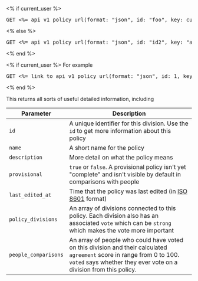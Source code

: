 <% if current_user %>
<pre>GET <%= api_v1_policy_url(format: "json", id: "foo", key: current_user.api_key).gsub("foo", "[id]") %></pre>
<% else %>
<pre>GET <%= api_v1_policy_url(format: "json", id: "id2", key: "api_key2").gsub("id2", "[id]").gsub("api_key2", "[api_key]") %></pre>
<% end %>

<% if current_user %>
For example

<pre>GET <%= link_to api_v1_policy_url(format: "json", id: 1, key: current_user.api_key), api_v1_policy_url(format: "json", id: 1, key: current_user.api_key) %></pre>
<% end %>

This returns all sorts of useful detailed information, including

Parameter            | Description
-------------------- | ------------------------------------------------------------------------
`id`                 | A unique identifier for this division. Use the `id` to get more information about this policy
`name`               | A short name for the policy
`description`        | More detail on what the policy means
`provisional`        | `true` or `false`. A provisional policy isn't yet "complete" and isn't visible by default in comparisons with people
`last_edited_at`     | Time that the policy was last edited (in [ISO 8601](https://en.wikipedia.org/wiki/ISO_8601) format)
`policy_divisions`   | An array of divisions connected to this policy. Each division also has an associated `vote` which can be `strong` which makes the vote more important
`people_comparisons` | An array of people who could have voted on this division and their calculated `agreement` score in range from 0 to 100. `voted` says whether they ever vote on a division from this policy.
